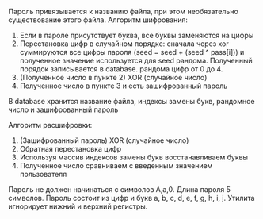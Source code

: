 Пароль привязывается к названию файла, при этом необязательно существование этого файла.
Алгоритм шифрования: 
1. Если в пароле присутствует буква, все буквы заменяются на цифры
2. Перестановка цифр в случайном порядке: сначала через xor суммируются все цифры пароля (seed = seed + (seed ^ pass[i]))
и полученное значение используется для seed рандома. Полученный порядок записывается в database. 
рандома цифр от 0 до 4. 
3. (Полученное число в пункте 2) XOR (случайное число)
4. Полученное число в пункте 3 и есть зашифрованный пароль

В database хранится название файла, индексы замены букв, рандомное число и зашифрованный пароль

Алгоритм расшифровки: 
1. (Зашифрованный пароль) XOR (случайное число)
2. Обратная перестановка цифр
3. Используя массив индексов замены букв восстанавливаем буквы
4. Полученное число сравниваем с введенным значением пользователя

Пароль не должен начинаться с символов A,a,0. Длина пароля 5 символов. Пароль состоит из цифр и букв a, b, c, d, e, f, g, h, i, j.
Утилита игнорирует нижний и верхний регистры.